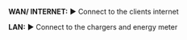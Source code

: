 **WAN/ INTERNET:** ▶️ Connect to the clients internet

**LAN:** ▶️ Connect to the chargers and energy meter
